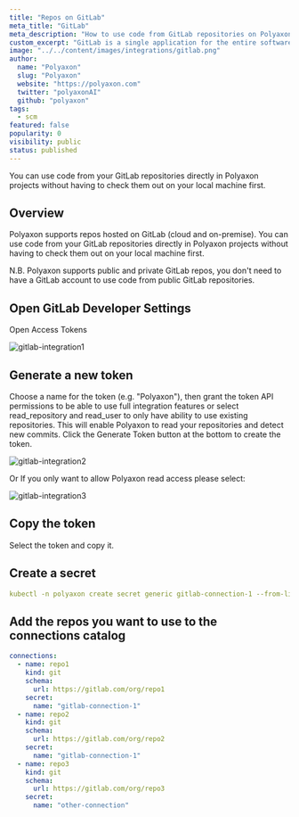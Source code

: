 ```yaml
---
title: "Repos on GitLab"
meta_title: "GitLab"
meta_description: "How to use code from GitLab repositories on Polyaxon. You can use code from your GitLab repositories directly in Polyaxon projects without having to check them out on your local machine first."
custom_excerpt: "GitLab is a single application for the entire software development lifecycle. From project planning and source code management to CI/CD, monitoring, and security."
image: "../../content/images/integrations/gitlab.png"
author:
  name: "Polyaxon"
  slug: "Polyaxon"
  website: "https://polyaxon.com"
  twitter: "polyaxonAI"
  github: "polyaxon"
tags:
  - scm
featured: false
popularity: 0
visibility: public
status: published
---
```


You can use code from your GitLab repositories directly in Polyaxon projects without having to check them out on your local machine first.

## Overview

Polyaxon supports repos hosted on GitLab (cloud and on-premise).
You can use code from your GitLab repositories directly in Polyaxon projects without
having to check them out on your local machine first.

N.B. Polyaxon supports public and private GitLab repos, you don't need to have a GitLab account
to use code from public GitLab repositories.

## Open GitLab Developer Settings

Open Access Tokens

![gitlab-integration1](../../content/images/integrations/gitlab/img1.png)

## Generate a new token

Choose a name for the token (e.g. "Polyaxon"),
then grant the token API permissions to be able to use full integration
features or select read_repository and read_user to only have ability to use existing repositories.
This will enable Polyaxon to read your repositories and detect new commits.
Click the Generate Token button at the bottom to create the token.

![gitlab-integration2](../../content/images/integrations/gitlab/img2.png)

Or If you only want to allow Polyaxon read access please select:

![gitlab-integration3](../../content/images/integrations/gitlab/img3.png)

## Copy the token

Select the token and copy it.

## Create a secret

```yaml
kubectl -n polyaxon create secret generic gitlab-connection-1 --from-literal=POLYAXON_GIT_CREDENTIALS="oauth2:TOKEN_HASH"
```

## Add the repos you want to use to the connections catalog

```yaml
connections:
  - name: repo1
    kind: git
    schema:
      url: https://gitlab.com/org/repo1
    secret:
      name: "gitlab-connection-1"
  - name: repo2
    kind: git
    schema:
      url: https://gitlab.com/org/repo2
    secret:
      name: "gitlab-connection-1"
  - name: repo3
    kind: git
    schema:
      url: https://gitlab.com/org/repo3
    secret:
      name: "other-connection"
```
